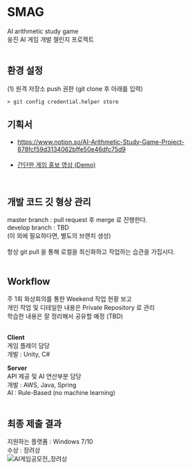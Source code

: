 # SMAG
AI arithmetic study game <br>
웅진 AI 게임 개발 챌린지 프로젝트 <br><br>

## 환경 설정
(1) 원격 저장소 push 권한 (git clone 후 아래를 입력)
```
> git config credential.helper store
```

## 기획서
* https://www.notion.so/AI-Arithmetic-Study-Game-Project-878fcf59d3134062bffe50e46dfc75d9
<br><br>
* [간단한 게임 홍보 영상 (Demo)](https://github.com/Team-SMAG/SMAG/blob/master/%EA%B2%8C%EC%9E%84%ED%99%8D%EB%B3%B4%EC%98%81%EC%83%81.mp4)
<br>

## 개발 코드 깃 형상 관리
master branch : pull request 후 merge 로 진행한다. <br>
develop branch : TBD <br>
(이 외에 필요하다면, 별도의 브랜치 생성) <br><br>
항상 git pull 을 통해 로컬을 최신화하고 작업하는 습관을 가집시다. <br><br>

## Workflow
주 1회 화상회의를 통한 Weekend 작업 현황 보고 <br>
개인 작업 및 디테일한 내용은 Private Repository 로 관리 <br>
학습한 내용은 잘 정리해서 공유할 예정 (TBD) <br><br>

__Client__ <br>
게임 플레이 담당 <br>
개발 : Unity, C# <br>

__Server__ <br>
API 제공 및 AI 연산부분 담당 <br>
개발 : AWS, Java, Spring <br>
AI : Rule-Based (no machine learning) <br><br>

## 최종 제출 결과
지원하는 플랫폼 : Windows 7/10 <br>
수상 : 장려상 <br>
![AI게임공모전_장려상](https://user-images.githubusercontent.com/50026903/153565414-6236ed34-6127-482c-b7e3-9d856cc3d6c2.png) <br>
